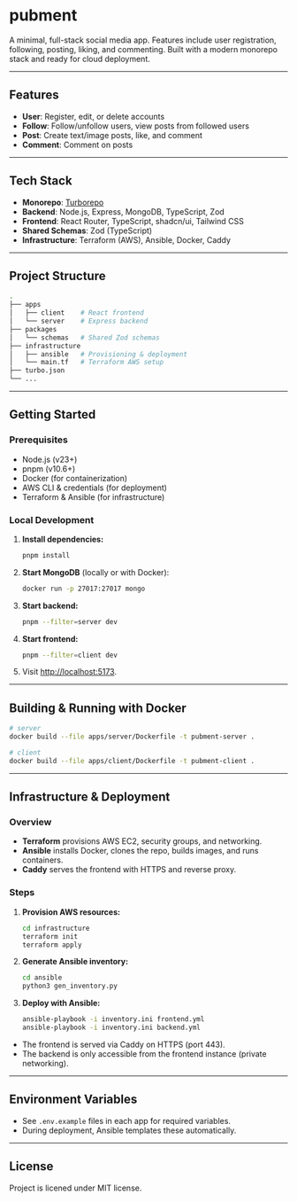 # pubment 

A minimal, full-stack social media app. Features include user registration, following, posting, liking, and commenting. Built with a modern monorepo stack and ready for cloud deployment.

---

## Features

- **User**: Register, edit, or delete accounts
- **Follow**: Follow/unfollow users, view posts from followed users
- **Post**: Create text/image posts, like, and comment
- **Comment**: Comment on posts

---

## Tech Stack

- **Monorepo**: [Turborepo](https://turbo.build/)
- **Backend**: Node.js, Express, MongoDB, TypeScript, Zod
- **Frontend**: React Router, TypeScript, shadcn/ui, Tailwind CSS
- **Shared Schemas**: Zod (TypeScript)
- **Infrastructure**: Terraform (AWS), Ansible, Docker, Caddy

---

## Project Structure

```sh
.
├── apps
│   ├── client    # React frontend
│   └── server    # Express backend
├── packages
│   └── schemas   # Shared Zod schemas
├── infrastructure
│   ├── ansible   # Provisioning & deployment
│   └── main.tf   # Terraform AWS setup
├── turbo.json
└── ...

```

---

## Getting Started

### Prerequisites

- Node.js (v23+)
- pnpm (v10.6+)
- Docker (for containerization)
- AWS CLI & credentials (for deployment)
- Terraform & Ansible (for infrastructure)

### Local Development

1. **Install dependencies:**

   ```bash
   pnpm install
   ```

2. **Start MongoDB** (locally or with Docker):

   ```bash
   docker run -p 27017:27017 mongo
   ```

3. **Start backend:**

   ```bash
   pnpm --filter=server dev
   ```

4. **Start frontend:**

   ```bash
   pnpm --filter=client dev
   ```

5. Visit [http://localhost:5173](http://localhost:5173).

---

## Building & Running with Docker

```bash
# server
docker build --file apps/server/Dockerfile -t pubment-server .

# client
docker build --file apps/client/Dockerfile -t pubment-client .
```

---

## Infrastructure & Deployment

### Overview

- **Terraform** provisions AWS EC2, security groups, and networking.
- **Ansible** installs Docker, clones the repo, builds images, and runs containers.
- **Caddy** serves the frontend with HTTPS and reverse proxy.

### Steps

1. **Provision AWS resources:**

   ```bash
   cd infrastructure
   terraform init
   terraform apply
   ```

2. **Generate Ansible inventory:**

   ```bash
   cd ansible
   python3 gen_inventory.py
   ```

3. **Deploy with Ansible:**

   ```bash
   ansible-playbook -i inventory.ini frontend.yml
   ansible-playbook -i inventory.ini backend.yml
   ```

- The frontend is served via Caddy on HTTPS (port 443).
- The backend is only accessible from the frontend instance (private networking).

---

## Environment Variables

- See `.env.example` files in each app for required variables.
- During deployment, Ansible templates these automatically.

---

## License

Project is licened under MIT license.
